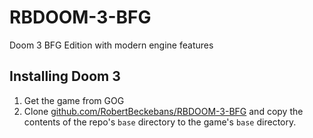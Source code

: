 # RBDOOM-3-BFG

Doom 3 BFG Edition with modern engine features

## Installing Doom 3
1. Get the game from GOG
2. Clone [github.com/RobertBeckebans/RBDOOM-3-BFG](https://github.com/RobertBeckebans/RBDOOM-3-BFG) and copy the contents of the repo's `base` directory to the game's `base` directory.
